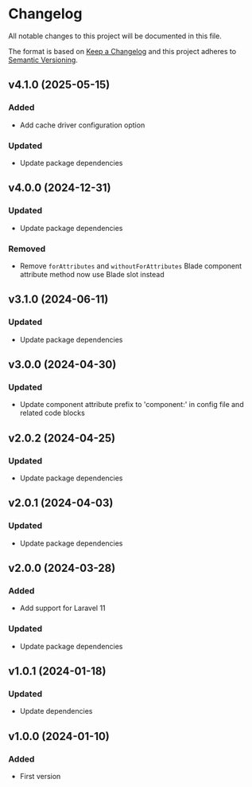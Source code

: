 # Changelog
All notable changes to this project will be documented in this file.

The format is based on [Keep a Changelog](http://keepachangelog.com/)
and this project adheres to [Semantic Versioning](http://semver.org/).

## v4.1.0 (2025-05-15)
### Added
-   Add cache driver configuration option
### Updated
-   Update package dependencies

## v4.0.0 (2024-12-31)
### Updated
-   Update package dependencies
### Removed
-   Remove `forAttributes` and `withoutForAttributes` Blade component attribute method now use Blade slot instead

## v3.1.0 (2024-06-11)
### Updated
-   Update package dependencies

## v3.0.0 (2024-04-30)
### Updated
-   Update component attribute prefix to 'component:' in config file and related code blocks

## v2.0.2 (2024-04-25)
### Updated
-   Update package dependencies

## v2.0.1 (2024-04-03)
### Updated
-   Update package dependencies

## v2.0.0 (2024-03-28)
### Added
-   Add support for Laravel 11

### Updated
-   Update package dependencies

## v1.0.1 (2024-01-18)
### Updated
- Update dependencies

## v1.0.0 (2024-01-10)
### Added
- First version
